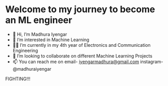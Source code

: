 # Welcome to my journey to become an ML engineer
- 👋 Hi, I’m Madhura Iyengar
- 👀 I’m interested in Machine Learning
- 👩‍🎓 I’m currently in my 4th year of Electronics and Communication Engineering
- 🤝 I’m looking to collaborate on different Machine Learning Projects 
- 📫 You can reach me on 
        email- iyengarmadhura@gmail.com
        instagram- @madhuraiyengar
        
FIGHTING!!!
